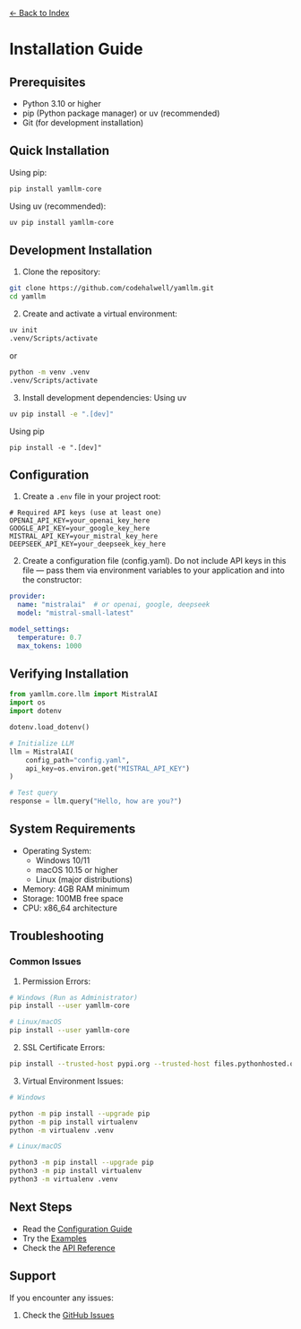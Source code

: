[← Back to Index](index.md)

# Installation Guide

## Prerequisites

- Python 3.10 or higher
- pip (Python package manager) or uv (recommended)
- Git (for development installation)

## Quick Installation

Using pip:
```bash
pip install yamllm-core
```

Using uv (recommended):
```bash
uv pip install yamllm-core
```

## Development Installation

1. Clone the repository:
```bash
git clone https://github.com/codehalwell/yamllm.git
cd yamllm
```

2. Create and activate a virtual environment:
```bash
uv init
.venv/Scripts/activate
```

or

```bash
python -m venv .venv
.venv/Scripts/activate
```

3. Install development dependencies:
Using uv
```bash
uv pip install -e ".[dev]"
```


Using pip
```
pip install -e ".[dev]"
```

## Configuration

1. Create a `.env` file in your project root:
```plaintext
# Required API keys (use at least one)
OPENAI_API_KEY=your_openai_key_here
GOOGLE_API_KEY=your_google_key_here
MISTRAL_API_KEY=your_mistral_key_here
DEEPSEEK_API_KEY=your_deepseek_key_here
```

2. Create a configuration file (config.yaml). Do not include API keys in this file — pass them via environment variables to your application and into the constructor:
```yaml
provider:
  name: "mistralai"  # or openai, google, deepseek
  model: "mistral-small-latest"

model_settings:
  temperature: 0.7
  max_tokens: 1000
```

## Verifying Installation

```python
from yamllm.core.llm import MistralAI
import os
import dotenv

dotenv.load_dotenv()

# Initialize LLM
llm = MistralAI(
    config_path="config.yaml",
    api_key=os.environ.get("MISTRAL_API_KEY")
)

# Test query
response = llm.query("Hello, how are you?")
```

## System Requirements

- Operating System:
  - Windows 10/11
  - macOS 10.15 or higher
  - Linux (major distributions)
- Memory: 4GB RAM minimum
- Storage: 100MB free space
- CPU: x86_64 architecture

## Troubleshooting

### Common Issues

1. Permission Errors:
```bash
# Windows (Run as Administrator)
pip install --user yamllm-core

# Linux/macOS
pip install --user yamllm-core
```

2. SSL Certificate Errors:
```bash
pip install --trusted-host pypi.org --trusted-host files.pythonhosted.org yamllm-core
```

3. Virtual Environment Issues:
```bash
# Windows

python -m pip install --upgrade pip
python -m pip install virtualenv
python -m virtualenv .venv

# Linux/macOS

python3 -m pip install --upgrade pip
python3 -m pip install virtualenv
python3 -m virtualenv .venv
```

## Next Steps

- Read the [Configuration Guide](configuration.md)
- Try the [Examples](examples.md)
- Check the [API Reference](api/index.md)

## Support

If you encounter any issues:
1. Check the [GitHub Issues](https://github.com/codehalwell/yamllm/issues)
